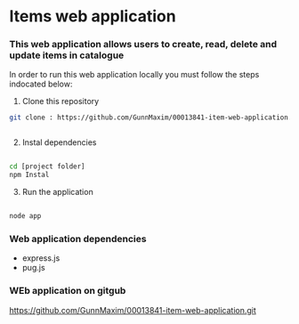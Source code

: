 # Items web application

### This web application allows users to create, read, delete and update items in catalogue

In order to run this web application locally you must follow the steps indocated below:

1. Clone this repository
```bash
git clone : https://github.com/GunnMaxim/00013841-item-web-application.git



```


2. Instal dependencies
```bash

cd [project folder]
npm Instal

```

3. Run the application
```bash

node app
```

### Web application dependencies

 - express.js
 - pug.js

### WEb application on gitgub

https://github.com/GunnMaxim/00013841-item-web-application.git





